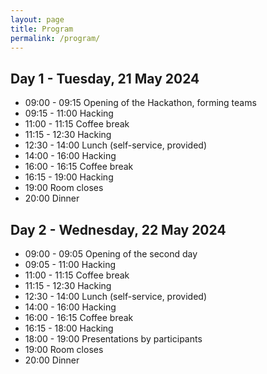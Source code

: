 ```yaml
---
layout: page
title: Program
permalink: /program/
---
```


## Day 1 - Tuesday, 21 May 2024

* 09:00 - 09:15 Opening of the Hackathon, forming teams
* 09:15 - 11:00 Hacking
* 11:00 - 11:15 Coffee break
* 11:15 - 12:30 Hacking
* 12:30 - 14:00 Lunch (self-service, provided)
* 14:00 - 16:00 Hacking
* 16:00 - 16:15 Coffee break
* 16:15 - 19:00 Hacking
* 19:00 Room closes
* 20:00 Dinner

## Day 2 - Wednesday, 22 May 2024

* 09:00 - 09:05 Opening of the second day
* 09:05 - 11:00 Hacking
* 11:00 - 11:15 Coffee break
* 11:15 - 12:30 Hacking
* 12:30 - 14:00 Lunch (self-service, provided)
* 14:00 - 16:00 Hacking
* 16:00 - 16:15 Coffee break
* 16:15 - 18:00 Hacking
* 18:00 - 19:00 Presentations by participants
* 19:00 Room closes
* 20:00 Dinner
